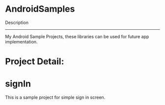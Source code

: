 AndroidSamples
==============

Description
___________

My Android Sample Projects, these libraries can be used for future app implementation.

Project Detail:
===============

# signIn

This is a sample project for simple sign in screen.

